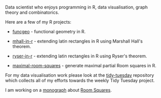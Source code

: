 Data scientist who enjoys programming in R, data visualisation, graph theory and combinatorics.

Here are a few of my R projects:

- [funcgeo](https://github.com/MHenderson/funcgeo) - functional geometry in R.

- [mhall-in-r](https://github.com/MHenderson/mhall-in-r) - extending latin rectangles in R using Marshall Hall's theorem.

- [ryser-in-r](https://github.com/MHenderson/ryser-in-r) - extending latin rectangles in R using Ryser's theorem.

- [maximal-room-squares](https://github.com/MHenderson/maximal-room-squares) - generate maximal partial Room squares in R.

For my data visualisation work please look at the [tidy-tuesday](https://github.com/MHenderson/tidy-tuesday) repository which collects all of my efforts towards the weekly Tidy Tuesday project.

I am working on a [monograph](https://github.com/MHenderson/room) about [Room Squares](https://en.wikipedia.org/wiki/Room_square).

